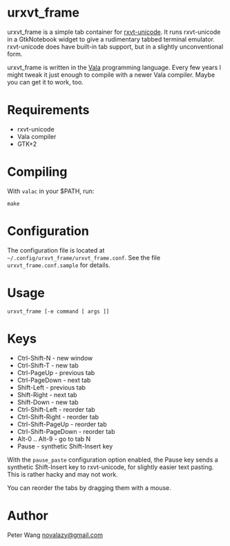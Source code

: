 urxvt\_frame
============

urxvt\_frame is a simple tab container for [rxvt-unicode].
It runs rxvt-unicode in a GtkNotebook widget to give a rudimentary
tabbed terminal emulator.
rxvt-unicode does have built-in tab support, but in a slightly
unconventional form.

urxvt\_frame is written in the [Vala] programming language.
Every few years I might tweak it just enough to compile with a newer
Vala compiler.  Maybe you can get it to work, too.

[rxvt-unicode]: http://software.schmorp.de/pkg/rxvt-unicode.html

[Vala]: https://live.gnome.org/Vala


Requirements
============

* rxvt-unicode
* Vala compiler
* GTK+2


Compiling
=========

With `valac` in your $PATH, run:

    make


Configuration
=============

The configuration file is located at `~/.config/urxvt_frame/urxvt_frame.conf`.
See the file `urxvt_frame.conf.sample` for details.


Usage
=====

    urxvt_frame [-e command [ args ]]


Keys
====

* Ctrl-Shift-N - new window
* Ctrl-Shift-T - new tab
* Ctrl-PageUp - previous tab
* Ctrl-PageDown - next tab
* Shift-Left - previous tab
* Shift-Right - next tab
* Shift-Down - new tab
* Ctrl-Shift-Left - reorder tab
* Ctrl-Shift-Right - reorder tab
* Ctrl-Shift-PageUp - reorder tab
* Ctrl-Shift-PageDown - reorder tab
* Alt-0 .. Alt-9 - go to tab N
* Pause - synthetic Shift-Insert key

With the `pause_paste` configuration option enabled, the Pause key sends a
synthetic Shift-Insert key to rxvt-unicode, for slightly easier text pasting.
This is rather hacky and may not work.

You can reorder the tabs by dragging them with a mouse.


Author
======

Peter Wang <novalazy@gmail.com>


